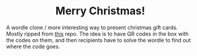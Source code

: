 <h1 align="center">
  Merry Christmas!
</h1>

A wordle clone / more interesting way to present christmas gift cards. Mostly ripped from [this](https://github.com/cwackerfuss/react-wordle) repo. The idea is to have QR codes in the box with the codes on them, and then recipients have to solve the wordle to find out where the code goes.
